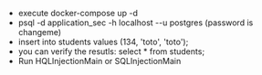 - execute docker-compose up -d
- psql -d application_sec -h localhost --u postgres (password is changeme)
- insert into students values (134, 'toto', 'toto');
- you can verify the resutls: select * from students;
- Run HQLInjectionMain or SQLInjectionMain